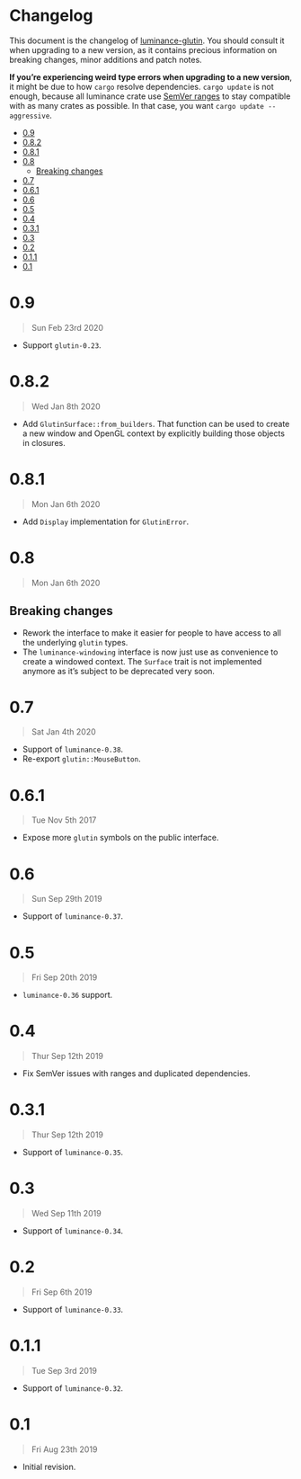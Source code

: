# Changelog

This document is the changelog of [luminance-glutin](https://crates.io/crates/luminance-glutin).
You should consult it when upgrading to a new version, as it contains precious information on
breaking changes, minor additions and patch notes.

**If you’re experiencing weird type errors when upgrading to a new version**, it might be due to
how `cargo` resolve dependencies. `cargo update` is not enough, because all luminance crate use
[SemVer ranges](https://doc.rust-lang.org/cargo/reference/specifying-dependencies.html) to stay
compatible with as many crates as possible. In that case, you want `cargo update --aggressive`.

<!-- vim-markdown-toc GFM -->

* [0.9](#09)
* [0.8.2](#082)
* [0.8.1](#081)
* [0.8](#08)
  * [Breaking changes](#breaking-changes)
* [0.7](#07)
* [0.6.1](#061)
* [0.6](#06)
* [0.5](#05)
* [0.4](#04)
* [0.3.1](#031)
* [0.3](#03)
* [0.2](#02)
* [0.1.1](#011)
* [0.1](#01)

<!-- vim-markdown-toc -->

# 0.9

> Sun Feb 23rd 2020

- Support `glutin-0.23`.

# 0.8.2

> Wed Jan 8th 2020

- Add `GlutinSurface::from_builders`. That function can be used to create a new window and OpenGL
  context by explicitly building those objects in closures.

# 0.8.1

> Mon Jan 6th 2020

- Add `Display` implementation for `GlutinError`.

# 0.8

> Mon Jan 6th 2020

## Breaking changes

- Rework the interface to make it easier for people to have access to all the underlying `glutin`
  types.
- The `luminance-windowing` interface is now just use as convenience to create a windowed context.
  The `Surface` trait is not implemented anymore as it’s subject to be deprecated very soon.

# 0.7

> Sat Jan 4th 2020

- Support of `luminance-0.38`.
- Re-export `glutin::MouseButton`.

# 0.6.1

> Tue Nov 5th 2017

- Expose more `glutin` symbols on the public interface.

# 0.6

> Sun Sep 29th 2019

- Support of `luminance-0.37`.

# 0.5

> Fri Sep 20th 2019

- `luminance-0.36` support.

# 0.4

> Thur Sep 12th 2019

- Fix SemVer issues with ranges and duplicated dependencies.

# 0.3.1

> Thur Sep 12th 2019

- Support of `luminance-0.35`.

# 0.3

> Wed Sep 11th 2019

- Support of `luminance-0.34`.

# 0.2

> Fri Sep 6th 2019

- Support of `luminance-0.33`.

# 0.1.1

> Tue Sep 3rd 2019

- Support of `luminance-0.32`.

# 0.1

> Fri Aug 23th 2019

- Initial revision.
